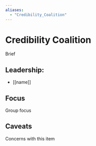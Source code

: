 ```yaml
---
aliases:
  - "Credibility_Coalition"
---
```

# Credibility Coalition

Brief

## Leadership:

- [[name]]

## Focus

Group focus

## Caveats 

Concerns with this item
